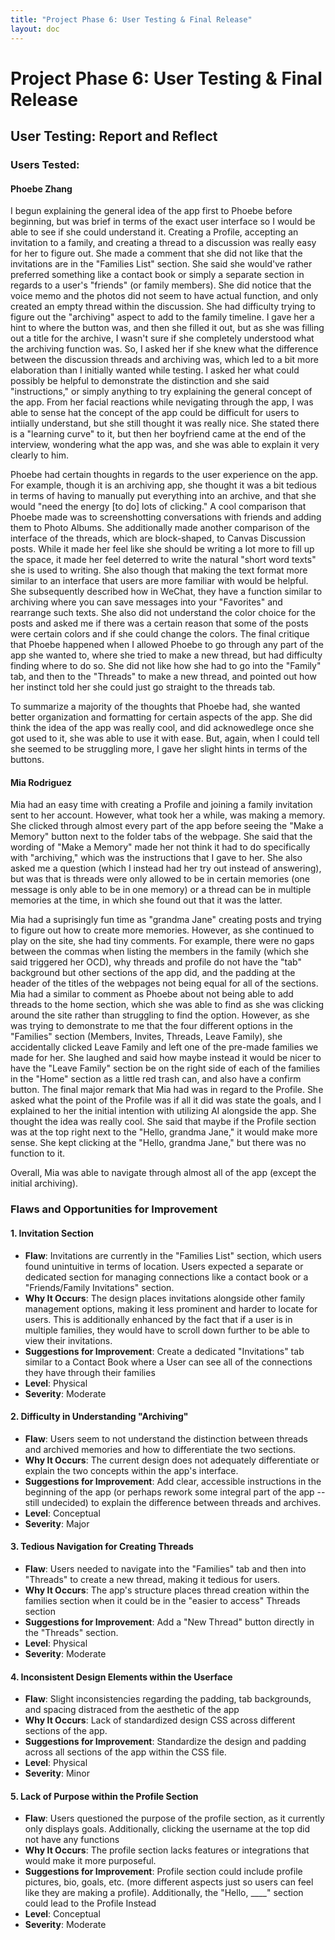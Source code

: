```yaml
---
title: "Project Phase 6: User Testing & Final Release"
layout: doc
---
```


# Project Phase 6: User Testing & Final Release

## User Testing: Report and Reflect
### Users Tested:
#### Phoebe Zhang
I begun explaining the general idea of the app first to Phoebe before beginning, but was brief in terms of the exact user interface so I would be able to see if she could understand it. Creating a Profile, accepting an invitation to a family, and creating a thread to a discussion was really easy for her to figure out. She made a comment that she did not like that the invitations are in the "Families List" section. She said she would've rather preferred something like a contact book or simply a separate section in regards to a user's "friends" (or family members). She did notice that the voice memo and the photos did not seem to have actual function, and only created an empty thread within the discussion. She had difficulty trying to figure out the "archiving" aspect to add to the family timeline. I gave her a hint to where the button was, and then she filled it out, but as she was filling out a title for the archive, I wasn't sure if she completely understood what the archiving function was. So, I asked her if she knew what the difference between the discussion threads and archiving was, which led to a bit more elaboration than I initially wanted while testing. I asked her what could possibly be helpful to demonstrate the distinction and she said "instructions," or simply anything to try explaining the general concept of the app. From her facial reactions while nevigating through the app, I was able to sense hat the concept of the app could be difficult for users to intiially understand, but she still thought it was really nice. She stated there is a "learning curve" to it, but then her boyfriend came at the end of the interview, wondering what the app was, and she was able to explain it very clearly to him. 

Phoebe had certain thoughts in regards to the user experience on the app. For example, though it is an archiving app, she thought it was a bit tedious in terms of having to manually put everything into an archive, and that she would "need the energy [to do] lots of clicking." A cool comparison that Phoebe made was to screenshotting conversations with friends and adding them to Photo Albums. She additionally made another comparison of the interface of the threads, which are block-shaped, to Canvas Discussion posts. While it made her feel like she should be writing a lot more to fill up the space, it made her feel deterred to write the natural "short word texts" she is used to writing. She also though that making the text format more similar to an interface that users are more familiar with would be helpful. She subsequently described how in WeChat, they have a function similar to archiving where you can save messages into your "Favorites" and rearrange such texts. She also did not understand the color choice for the posts and asked me if there was a certain reason that some of the posts were certain colors and if she could change the colors. The final critique that Phoebe happened when I allowed Phoebe to go through any part of the app she wanted to, where she tried to make a new thread, but had difficulty finding where to do so. She did not like how she had to go into the "Family" tab, and then to the "Threads" to make a new thread, and pointed out how her instinct told her she could just go straight to the threads tab. 

To summarize a majority of the thoughts that Phoebe had, she wanted better organization and formatting for certain aspects of the app. She did think the idea of the app was really cool, and did acknowedlege once she got used to it, she was able to use it with ease. But, again, when I could tell she seemed to be struggling more, I gave her slight hints in terms of the buttons.

#### Mia Rodriguez
Mia had an easy time with creating a Profile and joining a family invitation sent to her account. However, what took her a while, was making a memory. She clicked through almost every part of the app before seeing the "Make a Memory" button next to the folder tabs of the webpage. She said that the wording of "Make a Memory" made her not think it had to do specifically with "archiving," which was the instructions that I gave to her. She also asked me a question (which I instead had her try out instead of answering), but was that is threads were only allowed to be in certain memories (one message is only able to be in one memory) or a thread can be in multiple memories at the time, in which she found out that it was the latter. 

Mia had a suprisingly fun time as "grandma Jane" creating posts and trying to figure out how to create more memories. However, as she continued to play on the site, she had tiny comments. For example, there were no gaps between the commas when listing the members in the family (which she said triggered her OCD), why threads and profile do not have the "tab" background but other sections of the app did, and the padding at the header of the titles of the webpages not being equal for all of the sections. Mia had a similar to comment as Phoebe about not being able to add threads to the home section, which she was able to find as she was clicking around the site rather than struggling to find the option. However, as she was trying to demonstrate to me that the four different options in the "Families" section (Members, Invites, Threads, Leave Family), she accidentally clicked Leave Family and left one of the pre-made families we made for her. She laughed and said how maybe instead it would be nicer to have the "Leave Family" section be on the right side of each of the families in the "Home" section as a little red trash can, and also have a confirm button. The final major remark that Mia had was in regard to the Profile. She asked what the point of the Profile was if all it did was state the goals, and I explained to her the initial intention with utilizing AI alongside the app. She thought the idea was really cool. She said that maybe if the Profile section was at the top right next to the "Hello, grandma Jane," it would make more sense. She kept clicking at the "Hello, grandma Jane," but there was no function to it.

Overall, Mia was able to navigate through almost all of the app (except the initial archiving). 

### Flaws and Opportunities for Improvement
#### 1. Invitation Section
- **Flaw**: Invitations are currently in the "Families List" section, which users found unintuitive in terms of location. Users expected a separate or dedicated section for managing connections like a contact book or a "Friends/Family Invitations" section.
- **Why It Occurs**: The design places invitations alongside other family management options, making it less prominent and harder to locate for users. This is additionally enhanced by the fact that if a user is in multiple families, they would have to scroll down further to be able to view their invitations.
- **Suggestions for Improvement**: Create a dedicated "Invitations" tab similar to a Contact Book where a User can see all of the connections they have through their families
- **Level**: Physical  
- **Severity**: Moderate  

#### 2. Difficulty in Understanding "Archiving"
- **Flaw**: Users seem to not understand the distinction between threads and archived memories and how to differentiate the two sections.
- **Why It Occurs**: The current design does not adequately differentiate or explain the two concepts within the app's interface.
- **Suggestions for Improvement**: Add clear, accessible instructions in the beginning of the app (or perhaps rework some integral part of the app -- still undecided) to explain the difference between threads and archives. 
- **Level**: Conceptual  
- **Severity**: Major  

#### 3. Tedious Navigation for Creating Threads
- **Flaw**: Users needed to navigate into the "Families" tab and then into "Threads" to create a new thread, making it tedious for users.
- **Why It Occurs**: The app's structure places thread creation within the families section when it could be in the "easier to access" Threads section
- **Suggestions for Improvement**: Add a "New Thread" button directly in the "Threads" section.
- **Level**: Physical  
- **Severity**: Moderate  

#### 4. Inconsistent Design Elements within the Userface
- **Flaw**: Slight inconsistencies regarding the padding, tab backgrounds, and spacing distraced from the aesthetic of the app
- **Why It Occurs**: Lack of standardized design CSS across different sections of the app.
- **Suggestions for Improvement**: Standardize the design and padding across all sections of the app within the CSS file.
- **Level**: Physical  
- **Severity**: Minor  

#### 5. Lack of Purpose within the Profile Section
- **Flaw**: Users questioned the purpose of the profile section, as it currently only displays goals. Additionally, clicking the username at the top did not have any functions
- **Why It Occurs**: The profile section lacks features or integrations that would make it more purposeful.
- **Suggestions for Improvement**: Profile section could include profile pictures, bio, goals, etc. (more different aspects just so users can feel like they are making a profile). Additionally, the "Hello, ____" section could lead to the Profile Instead
- **Level**: Conceptual  
- **Severity**: Moderate  

